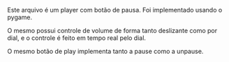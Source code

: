 Este arquivo é um player com botão de pausa.
Foi implementado usando o pygame.

O mesmo possui controle de volume de forma tanto deslizante como por dial, e o controle é feito em tempo real pelo dial.  

O mesmo botão de play implementa tanto a pause como a unpause.

